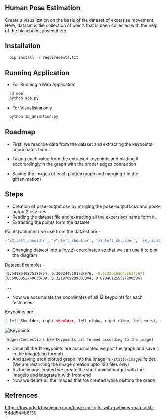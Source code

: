 
## Human Pose Estimation 

Create a visualization on the basis of the dataset of excersise movement.
Here, dataset is the collection of points that is been collected with the help of the blasepoint, posenet etc.


## Installation


```bash
  pip install -r requirements.txt
```

## Running Application

- For Running a Web Application
```bash
  cd web
  python app.py
```

- For Visualising only
```bash
  python 3D_animation.py
```

## Roadmap

- First, we read the data from the dataset and extracting the keypoints coordinates from it

- Taking each value from the extracted keypoints and plotting it acccrordingly in the graph with the proper edges connection

- Saving the images of each plotted graph and merging it in the gif(animation)

    
## Steps

- Creation of pose-output.csv by merging the pose-output1.csv and pose-output2.csv files.
- Reading the dataset file and extracting all the excersises name form it.
- Extracting the points form the dataset

Points(Columns) we use from the dataest are -
```bash
['xX_left_shoulder', 'yY_left_shoulder', 'zZ_left_shoulder', 'xX_right_shoulder', 'yY_right_shoulder', 'zZ_right_shoulder', 'xX_left_elbow', 'yY_left_elbow', 'zZ_left_elbow', 'xX_right_elbow', 'yY_right_elbow', 'zZ_right_elbow', 'xX_left_wrist', 'yY_left_wrist', 'zZ_left_wrist', 'xX_right_wrist', 'yY_right_wrist', 'zZ_right_wrist', 'xX_left_hip', 'yY_left_hip', 'zZ_left_hip', 'xX_right_hip', 'yY_right_hip', 'zZ_right_hip', 'xX_left_knee', 'yY_left_knee', 'zZ_left_knee', 'xX_right_knee', 'yY_right_knee', 'zZ_right_knee', 'xX_left_ankle', 'yY_left_ankle', 'zZ_left_ankle', 'xX_right_ankle', 'yY_right_ankle', 'zZ_right_ankle']
```

- Changing dataest into a (x,y,z) coordinates so that we can use it to plot the diagram

Dataset Examples -
```bash
[0.5418540835380554, 0.3002445101737976, -0.012251616455614567]
[0.5088052749633789, 0.3219769299030304, 0.023481255397200584]
.
...
```

- Now we accumulate the coordinates of all 12 keypoints for each testcases

Keypoints are -
```bash
[ left Shoulder, right shoulder, left elobw, right elbow, left wrist, right hip, left knee, right knee, left ankle, right ankle ]
```
![Keypoints](https://github.com/dev2021Remote/posenet/blob/main/PosenetPoints.png)

`[Edges/Connections b/w keypoints are formed according to the image]`
- Once all the 12 keypoints are accumulated we plot the graph and save it in the image(png format)
- And saving each plotted graph into the image in `/static/images` folder. (We are restricting the image creation upto 150 files only)
- As the image created we create the short animation(gif) with the ImageIo and integrate it with front-end
- Now we delete all the images that are created while plotting the graph

## Refrences
https://towardsdatascience.com/basics-of-gifs-with-pythons-matplotlib-54dd544b6f30


